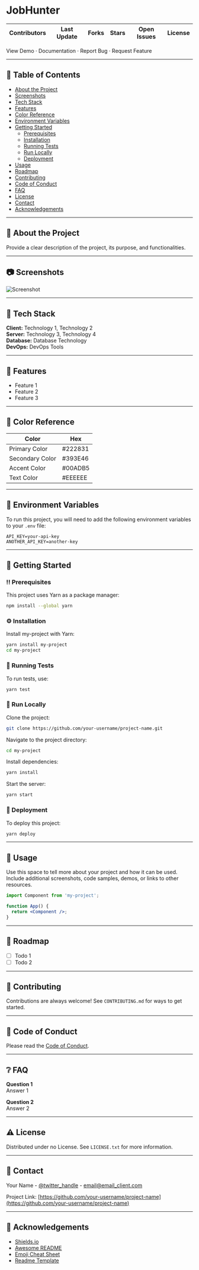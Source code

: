 # JobHunter


Contributors | Last Update | Forks | Stars | Open Issues | License  
--- | --- | --- | --- | --- | ---  
View Demo · Documentation · Report Bug · Request Feature  

---

## 📔 Table of Contents

- [About the Project](#about-the-project)
- [Screenshots](#screenshots)
- [Tech Stack](#tech-stack)
- [Features](#features)
- [Color Reference](#color-reference)
- [Environment Variables](#environment-variables)
- [Getting Started](#getting-started)
  - [Prerequisites](#prerequisites)
  - [Installation](#installation)
  - [Running Tests](#running-tests)
  - [Run Locally](#run-locally)
  - [Deployment](#deployment)
- [Usage](#usage)
- [Roadmap](#roadmap)
- [Contributing](#contributing)
- [Code of Conduct](#code-of-conduct)
- [FAQ](#faq)
- [License](#license)
- [Contact](#contact)
- [Acknowledgements](#acknowledgements)

---

## 🌟 About the Project

Provide a clear description of the project, its purpose, and functionalities.

---

## 📷 Screenshots

![Screenshot](https://your-screenshot-url.com)

---

## 👾 Tech Stack

**Client:** Technology 1, Technology 2  
**Server:** Technology 3, Technology 4  
**Database:** Database Technology  
**DevOps:** DevOps Tools  

---

## 🎯 Features

- Feature 1
- Feature 2
- Feature 3

---

## 🎨 Color Reference

| Color           | Hex       |
|----------------|----------|
| Primary Color  | #222831  |
| Secondary Color| #393E46  |
| Accent Color   | #00ADB5  |
| Text Color     | #EEEEEE  |

---

## 🔑 Environment Variables

To run this project, you will need to add the following environment variables to your `.env` file:

```env
API_KEY=your-api-key
ANOTHER_API_KEY=another-key
```

---

## 🧰 Getting Started

### ‼️ Prerequisites

This project uses Yarn as a package manager:

```bash
npm install --global yarn
```

### ⚙️ Installation

Install my-project with Yarn:

```bash
yarn install my-project
cd my-project
```

### 🧪 Running Tests

To run tests, use:

```bash
yarn test
```

### 🏃 Run Locally

Clone the project:

```bash
git clone https://github.com/your-username/project-name.git
```

Navigate to the project directory:

```bash
cd my-project
```

Install dependencies:

```bash
yarn install
```

Start the server:

```bash
yarn start
```

### 🚩 Deployment

To deploy this project:

```bash
yarn deploy
```

---

## 👀 Usage

Use this space to tell more about your project and how it can be used. Include additional screenshots, code samples, demos, or links to other resources.

```jsx
import Component from 'my-project';

function App() {
  return <Component />;
}
```

---

## 🧭 Roadmap

- [ ] Todo 1
- [ ] Todo 2

---

## 👋 Contributing

Contributions are always welcome! See `CONTRIBUTING.md` for ways to get started.

---

## 📜 Code of Conduct

Please read the [Code of Conduct](CODE_OF_CONDUCT.md).

---

## ❔ FAQ

**Question 1**  
Answer 1  

**Question 2**  
Answer 2  

---

## ⚠️ License

Distributed under no License. See `LICENSE.txt` for more information.

---

## 🤝 Contact

Your Name - [@twitter_handle](https://twitter.com/your_handle) - [email@email_client.com](mailto:email@email_client.com)

Project Link: [https://github.com/your-username/project-name](https://github.com/your-username/project-name)

---

## 💎 Acknowledgements

- [Shields.io](https://shields.io/)
- [Awesome README](https://github.com/matiassingers/awesome-readme)
- [Emoji Cheat Sheet](https://github.com/ikatyang/emoji-cheat-sheet)
- [Readme Template](https://github.com/Louis3797/awesome-readme-template)


